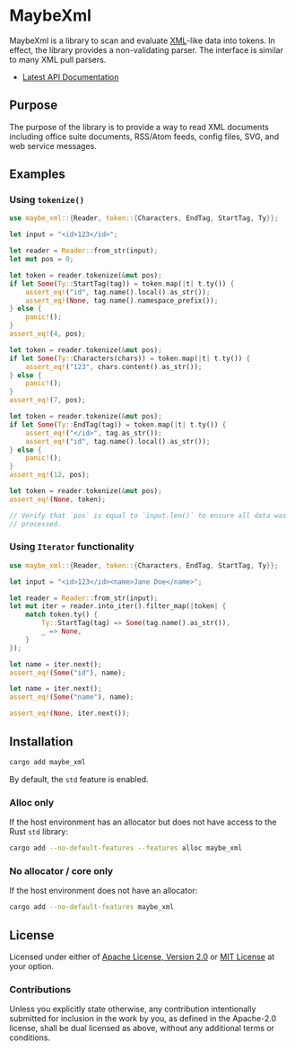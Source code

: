 # MaybeXml

MaybeXml is a library to scan and evaluate [XML][xml]-like data into tokens. In
effect, the library provides a non-validating parser. The interface is similar to
many XML pull parsers.

* [Latest API Documentation][api_docs]

## Purpose

The purpose of the library is to provide a way to read XML documents including
office suite documents, RSS/Atom feeds, config files, SVG, and web service
messages.

## Examples

### Using `tokenize()`

```rust
use maybe_xml::{Reader, token::{Characters, EndTag, StartTag, Ty}};

let input = "<id>123</id>";

let reader = Reader::from_str(input);
let mut pos = 0;

let token = reader.tokenize(&mut pos);
if let Some(Ty::StartTag(tag)) = token.map(|t| t.ty()) {
    assert_eq!("id", tag.name().local().as_str());
    assert_eq!(None, tag.name().namespace_prefix());
} else {
    panic!();
}
assert_eq!(4, pos);

let token = reader.tokenize(&mut pos);
if let Some(Ty::Characters(chars)) = token.map(|t| t.ty()) {
    assert_eq!("123", chars.content().as_str());
} else {
    panic!();
}
assert_eq!(7, pos);

let token = reader.tokenize(&mut pos);
if let Some(Ty::EndTag(tag)) = token.map(|t| t.ty()) {
    assert_eq!("</id>", tag.as_str());
    assert_eq!("id", tag.name().local().as_str());
} else {
    panic!();
}
assert_eq!(12, pos);

let token = reader.tokenize(&mut pos);
assert_eq!(None, token);

// Verify that `pos` is equal to `input.len()` to ensure all data was
// processed.
```

### Using `Iterator` functionality

```rust
use maybe_xml::{Reader, token::{Characters, EndTag, StartTag, Ty}};

let input = "<id>123</id><name>Jane Doe</name>";

let reader = Reader::from_str(input);
let mut iter = reader.into_iter().filter_map(|token| {
    match token.ty() {
        Ty::StartTag(tag) => Some(tag.name().as_str()),
        _ => None,
    }
});

let name = iter.next();
assert_eq!(Some("id"), name);

let name = iter.next();
assert_eq!(Some("name"), name);

assert_eq!(None, iter.next());
```

## Installation

```sh
cargo add maybe_xml
```

By default, the `std` feature is enabled.

### Alloc only

If the host environment has an allocator but does not have access to the Rust
`std` library:

```sh
cargo add --no-default-features --features alloc maybe_xml
```

### No allocator / core only

If the host environment does not have an allocator:

```sh
cargo add --no-default-features maybe_xml
```

## License

Licensed under either of [Apache License, Version 2.0][LICENSE_APACHE] or [MIT
License][LICENSE_MIT] at your option.

### Contributions

Unless you explicitly state otherwise, any contribution intentionally submitted
for inclusion in the work by you, as defined in the Apache-2.0 license, shall be
dual licensed as above, without any additional terms or conditions.

[LICENSE_APACHE]: LICENSE-APACHE
[LICENSE_MIT]: LICENSE-MIT
[xml]: https://www.w3.org/TR/2006/REC-xml11-20060816/
[api_docs]: https://docs.rs/maybe_xml/